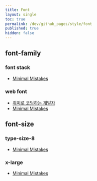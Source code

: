 ```yaml
---
title: Font
layout: single
toc: true
permalink: /dev/github_pages/style/font
published: true
hidden: false
---
```


<head>
  <base target="_blank">
</head>



## font-family

### font stack

- [Minimal Mistakes](https://mmistakes.github.io/minimal-mistakes/docs/stylesheets/#font-stacks)

### web font

- [취미로 코딩하는 개발자](https://devinlife.com/howto%20github%20pages/set-font/)
- [Minimal Mistakes](https://mmistakes.github.io/minimal-mistakes/docs/stylesheets/#typography-from-older-versions)



## font-size

### type-size-8

- [Minimal Mistakes](https://mmistakes.github.io/minimal-mistakes/docs/stylesheets/#type-scale)

### x-large

- [Minimal Mistakes](https://github.com/mmistakes/minimal-mistakes/discussions/1219)
